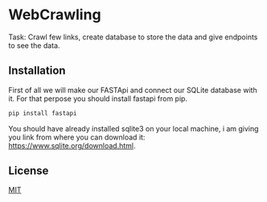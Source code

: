 # WebCrawling
Task: Crawl few links, create database to store the data and give endpoints to see the data.

## Installation
First of all we will make our FASTApi and connect our SQLite database with it. For that perpose you should install fastapi from pip.
```bash
pip install fastapi
```
You should have already installed sqlite3 on your local machine, i am giving you link from where you can download it: https://www.sqlite.org/download.html.


## License
[MIT](https://choosealicense.com/licenses/mit/)
